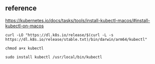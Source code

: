 ## reference
https://kubernetes.io/docs/tasks/tools/install-kubectl-macos/#install-kubectl-on-macos

```
curl -LO "https://dl.k8s.io/release/$(curl -L -s https://dl.k8s.io/release/stable.txt)/bin/darwin/arm64/kubectl"

chmod a+x kubectl

sudo install kubectl /usr/local/bin/kubectl 
```

